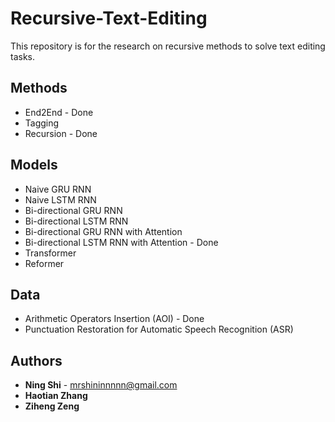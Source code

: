 # Recursive-Text-Editing
This repository is for the research on recursive methods to solve text editing tasks.


## Methods
+ End2End - Done
+ Tagging
+ Recursion - Done


## Models
+ Naive GRU RNN
+ Naive LSTM RNN
+ Bi-directional GRU RNN
+ Bi-directional LSTM RNN
+ Bi-directional GRU RNN with Attention
+ Bi-directional LSTM RNN with Attention - Done
+ Transformer
+ Reformer


## Data
+ Arithmetic Operators Insertion (AOI) - Done
+ Punctuation Restoration for Automatic Speech Recognition (ASR)


## Authors
* **Ning Shi** - mrshininnnnn@gmail.com
* **Haotian Zhang**
* **Ziheng Zeng**